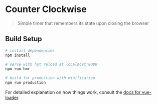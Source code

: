 # Counter Clockwise

> Simple timer that remembers its state upon closing the browser

## Build Setup

```bash
# install dependencies
npm install

# serve with hot reload at localhost:8080
npm run hmr

# build for production with minification
npm run production
```

For detailed explanation on how things work, consult the [docs for vue-loader](http://vuejs.github.io/vue-loader).
